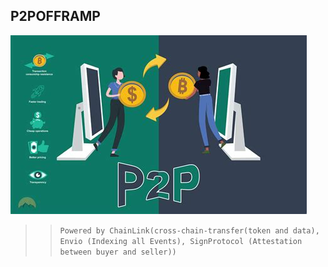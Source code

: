 

## P2POFFRAMP

![alt text](image.png)

>>`` Powered by ChainLink(cross-chain-transfer(token and data), Envio (Indexing all Events), SignProtocol (Attestation between buyer and seller)) ``

